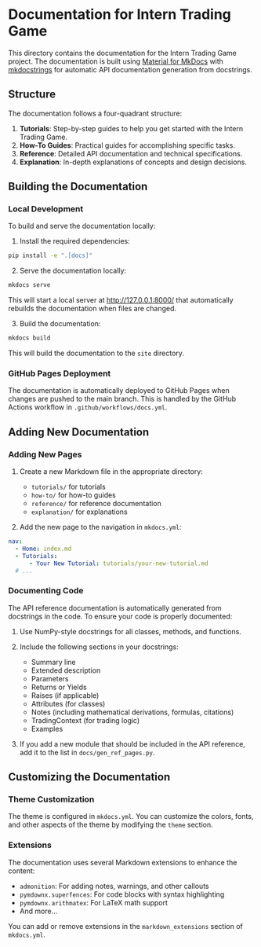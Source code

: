 # Documentation for Intern Trading Game

This directory contains the documentation for the Intern Trading Game project. The documentation is built using [Material for MkDocs](https://squidfunk.github.io/mkdocs-material/) with [mkdocstrings](https://mkdocstrings.github.io/) for automatic API documentation generation from docstrings.

## Structure

The documentation follows a four-quadrant structure:

1. **Tutorials**: Step-by-step guides to help you get started with the Intern Trading Game.
2. **How-To Guides**: Practical guides for accomplishing specific tasks.
3. **Reference**: Detailed API documentation and technical specifications.
4. **Explanation**: In-depth explanations of concepts and design decisions.

## Building the Documentation

### Local Development

To build and serve the documentation locally:

1. Install the required dependencies:

```bash
pip install -e ".[docs]"
```

2. Serve the documentation locally:

```bash
mkdocs serve
```

This will start a local server at http://127.0.0.1:8000/ that automatically rebuilds the documentation when files are changed.

3. Build the documentation:

```bash
mkdocs build
```

This will build the documentation to the `site` directory.

### GitHub Pages Deployment

The documentation is automatically deployed to GitHub Pages when changes are pushed to the main branch. This is handled by the GitHub Actions workflow in `.github/workflows/docs.yml`.

## Adding New Documentation

### Adding New Pages

1. Create a new Markdown file in the appropriate directory:
   - `tutorials/` for tutorials
   - `how-to/` for how-to guides
   - `reference/` for reference documentation
   - `explanation/` for explanations

2. Add the new page to the navigation in `mkdocs.yml`:

```yaml
nav:
  - Home: index.md
  - Tutorials:
      - Your New Tutorial: tutorials/your-new-tutorial.md
  # ...
```

### Documenting Code

The API reference documentation is automatically generated from docstrings in the code. To ensure your code is properly documented:

1. Use NumPy-style docstrings for all classes, methods, and functions.
2. Include the following sections in your docstrings:
   - Summary line
   - Extended description
   - Parameters
   - Returns or Yields
   - Raises (if applicable)
   - Attributes (for classes)
   - Notes (including mathematical derivations, formulas, citations)
   - TradingContext (for trading logic)
   - Examples

3. If you add a new module that should be included in the API reference, add it to the list in `docs/gen_ref_pages.py`.

## Customizing the Documentation

### Theme Customization

The theme is configured in `mkdocs.yml`. You can customize the colors, fonts, and other aspects of the theme by modifying the `theme` section.

### Extensions

The documentation uses several Markdown extensions to enhance the content:

- `admonition`: For adding notes, warnings, and other callouts
- `pymdownx.superfences`: For code blocks with syntax highlighting
- `pymdownx.arithmatex`: For LaTeX math support
- And more...

You can add or remove extensions in the `markdown_extensions` section of `mkdocs.yml`.
